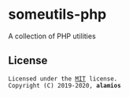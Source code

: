 # someutils-php
A collection of PHP utilities

## License
<pre><code>Licensed under the <a href="https://opensource.org/licenses/MIT">MIT</a> license.
Copyright (C) 2019-2020, <b>alamios</b>
</code></pre>